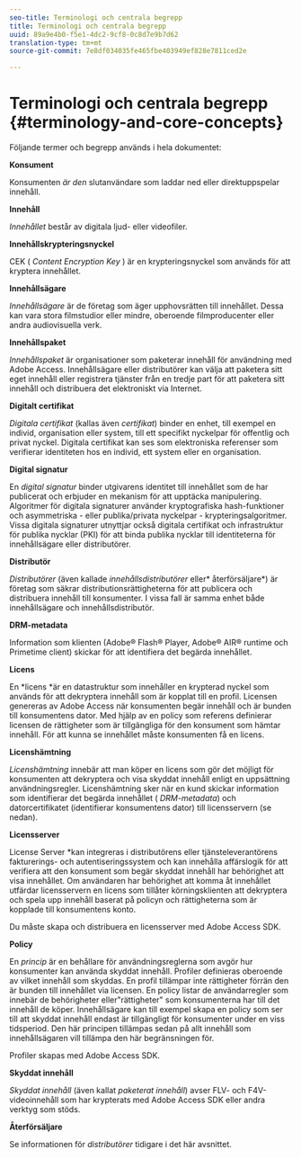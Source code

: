 ```yaml
---
seo-title: Terminologi och centrala begrepp
title: Terminologi och centrala begrepp
uuid: 89a9e4b0-f5e1-4dc2-9cf8-0c8d7e9b7d62
translation-type: tm+mt
source-git-commit: 7e8df034035fe465fbe403949ef828e7811ced2e

---
```



# Terminologi och centrala begrepp {#terminology-and-core-concepts}

Följande termer och begrepp används i hela dokumentet:

**Konsument**

Konsumenten *är den* slutanvändare som laddar ned eller direktuppspelar innehåll.

**Innehåll**

*Innehållet* består av digitala ljud- eller videofiler.

**Innehållskrypteringsnyckel**

CEK ( *Content Encryption Key* ) är en krypteringsnyckel som används för att kryptera innehållet.

**Innehållsägare**

*Innehållsägare* är de företag som äger upphovsrätten till innehållet. Dessa kan vara stora filmstudior eller mindre, oberoende filmproducenter eller andra audiovisuella verk.

**Innehållspaket**

*Innehållspaket* är organisationer som paketerar innehåll för användning med Adobe Access. Innehållsägare eller distributörer kan välja att paketera sitt eget innehåll eller registrera tjänster från en tredje part för att paketera sitt innehåll och distribuera det elektroniskt via Internet.

**Digitalt certifikat**

*Digitala certifikat* (kallas även *certifikat*) binder en enhet, till exempel en individ, organisation eller system, till ett specifikt nyckelpar för offentlig och privat nyckel. Digitala certifikat kan ses som elektroniska referenser som verifierar identiteten hos en individ, ett system eller en organisation.

**Digital signatur**

En *digital signatur* binder utgivarens identitet till innehållet som de har publicerat och erbjuder en mekanism för att upptäcka manipulering. Algoritmer för digitala signaturer använder kryptografiska hash-funktioner och asymmetriska - eller publika/privata nyckelpar - krypteringsalgoritmer. Vissa digitala signaturer utnyttjar också digitala certifikat och infrastruktur för publika nycklar (PKI) för att binda publika nycklar till identiteterna för innehållsägare eller distributörer.

**Distributör**

*Distributörer* (även kallade *innehållsdistributörer* eller* återförsäljare*) är företag som säkrar distributionsrättigheterna för att publicera och distribuera innehåll till konsumenter. I vissa fall är samma enhet både innehållsägare och innehållsdistributör.

**DRM-metadata**

Information som klienten (Adobe® Flash® Player, Adobe® AIR® runtime och Primetime client) skickar för att identifiera det begärda innehållet.

**Licens**

En *licens *är en datastruktur som innehåller en krypterad nyckel som används för att dekryptera innehåll som är kopplat till en profil. Licensen genereras av Adobe Access när konsumenten begär innehåll och är bunden till konsumentens dator. Med hjälp av en policy som referens definierar licensen de rättigheter som är tillgängliga för den konsument som hämtar innehåll. För att kunna se innehållet måste konsumenten få en licens.

**Licenshämtning**

*Licenshämtning* innebär att man köper en licens som gör det möjligt för konsumenten att dekryptera och visa skyddat innehåll enligt en uppsättning användningsregler. Licenshämtning sker när en kund skickar information som identifierar det begärda innehållet ( *DRM-metadata*) och datorcertifikatet (identifierar konsumentens dator) till licensservern (se nedan).

**Licensserver**

License Server *kan integreras i distributörens eller tjänsteleverantörens fakturerings- och autentiseringssystem och kan innehålla affärslogik för att verifiera att den konsument som begär skyddat innehåll har behörighet att visa innehållet. Om användaren har behörighet att komma åt innehållet utfärdar licensservern en licens som tillåter körningsklienten att dekryptera och spela upp innehåll baserat på policyn och rättigheterna som är kopplade till konsumentens konto.

Du måste skapa och distribuera en licensserver med Adobe Access SDK.

**Policy**

En *princip* är en behållare för användningsreglerna som avgör hur konsumenter kan använda skyddat innehåll. Profiler definieras oberoende av vilket innehåll som skyddas. En profil tillämpar inte rättigheter förrän den är bunden till innehållet via licensen. En policy listar de användarregler som innebär de behörigheter eller&quot;rättigheter&quot; som konsumenterna har till det innehåll de köper. Innehållsägare kan till exempel skapa en policy som ser till att skyddat innehåll endast är tillgängligt för konsumenter under en viss tidsperiod. Den här principen tillämpas sedan på allt innehåll som innehållsägaren vill tillämpa den här begränsningen för.

Profiler skapas med Adobe Access SDK.

**Skyddat innehåll**

*Skyddat innehåll* (även kallat *paketerat innehåll*) avser FLV- och F4V-videoinnehåll som har krypterats med Adobe Access SDK eller andra verktyg som stöds.

**Återförsäljare**

Se informationen för *distributörer* tidigare i det här avsnittet.
